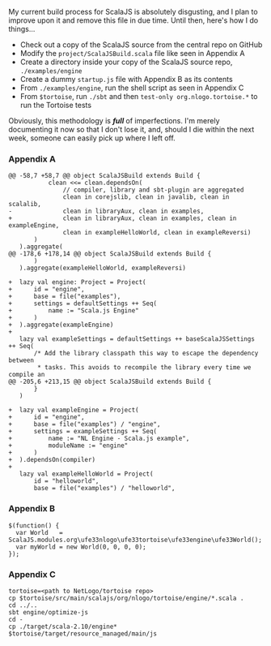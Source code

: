 My current build process for ScalaJS is absolutely disgusting, and I plan to improve upon it and remove this file in due time.  Until then, here's how I do things...

 * Check out a copy of the ScalaJS source from the central repo on GitHub
 * Modify the `project/ScalaJSBuild.scala` file like seen in Appendix A
 * Create a directory inside your copy of the ScalaJS source repo, `./examples/engine`
 * Create a dummy `startup.js` file with Appendix B as its contents
 * From `./examples/engine`, run the shell script as seen in Appendix C
 * From `$tortoise`, run `./sbt` and then `test-only org.nlogo.tortoise.*` to run the Tortoise tests

Obviously, this methodology is ***full*** of imperfections.  I'm merely documenting it now so that I don't lose it, and, should I die within the next week, someone can easily pick up where I left off.

### Appendix A

```
@@ -58,7 +58,7 @@ object ScalaJSBuild extends Build {
           clean <<= clean.dependsOn(
               // compiler, library and sbt-plugin are aggregated
               clean in corejslib, clean in javalib, clean in scalalib,
-              clean in libraryAux, clean in examples,
+              clean in libraryAux, clean in examples, clean in exampleEngine,
               clean in exampleHelloWorld, clean in exampleReversi)
       )
   ).aggregate(
@@ -178,6 +178,14 @@ object ScalaJSBuild extends Build {
       )
   ).aggregate(exampleHelloWorld, exampleReversi)
 
+  lazy val engine: Project = Project(
+      id = "engine",
+      base = file("examples"),
+      settings = defaultSettings ++ Seq(
+          name := "Scala.js Engine"
+      )
+  ).aggregate(exampleEngine)
+
   lazy val exampleSettings = defaultSettings ++ baseScalaJSSettings ++ Seq(
       /* Add the library classpath this way to escape the dependency between
        * tasks. This avoids to recompile the library every time we compile an
@@ -205,6 +213,15 @@ object ScalaJSBuild extends Build {
       }
   )
 
+  lazy val exampleEngine = Project(
+      id = "engine",
+      base = file("examples") / "engine",
+      settings = exampleSettings ++ Seq(
+          name := "NL Engine - Scala.js example",
+          moduleName := "engine"
+      )
+  ).dependsOn(compiler)
+
   lazy val exampleHelloWorld = Project(
       id = "helloworld",
       base = file("examples") / "helloworld",
```

### Appendix B

```
$(function() {
  var World   = ScalaJS.modules.org\ufe33nlogo\ufe33tortoise\ufe33engine\ufe33World();
  var myWorld = new World(0, 0, 0, 0);
});
```

### Appendix C

```
tortoise=<path to NetLogo/tortoise repo>
cp $tortoise/src/main/scalajs/org/nlogo/tortoise/engine/*.scala .
cd ../..
sbt engine/optimize-js
cd -
cp ./target/scala-2.10/engine* $tortoise/target/resource_managed/main/js
```
